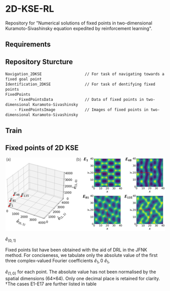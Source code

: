 # 2D-KSE-RL

Repository for "Numerical solutions of fixed points in two-dimensional Kuramoto-Sivashinsky equation expedited by reinforcement learning".

## Requirements



## Repository Sturcture

```
Navigation_2DKSE                   // For task of navigating towards a fixed goal point
Identification_2DKSE               // For task of dentifying fixed points
FixedPoints
    - FixedPointsData              // Data of fixed points in two-dimensional Kuramoto-Sivashinsky
    - FixedPointsImage             // Images of fixed points in two-dimensional Kuramoto-Sivashinsky
```

## Train



## Fixed points of 2D KSE


<img src="ImageForPresent\FixedPoints.png" width="800">

$\widehat{e}_{(0,1)}$



Fixed points list have been obtained with the aid of DRL in the JFNK method. For conciseness, we tabulate only the absolute value of the first three complex-valued Fourier coefficients $\widehat{e}_1,0$
$\widehat{e}_1$,

$\widehat{e}_{(1,0)}$ for each point. The absolute value has not been normalised by the spatial dimensions (64×64). Only one decimal place is retained for clarity. †The cases E1-E17 are further listed in table
